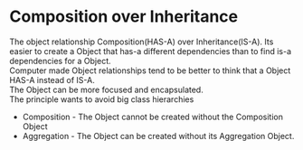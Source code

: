 # Composition over Inheritance
The object relationship Composition(HAS-A) over Inheritance(IS-A).
Its easier to create a Object that has-a different dependencies than to find is-a dependencies for a Object. <br>
Computer made Object relationships tend to be better to think that a Object
HAS-A instead of IS-A. <br>
The Object can be more focused and encapsulated.<br>
The principle wants to avoid big class hierarchies

* Composition - The Object cannot be created without the Composition Object
* Aggregation - The Object can be created without its Aggregation Object.
